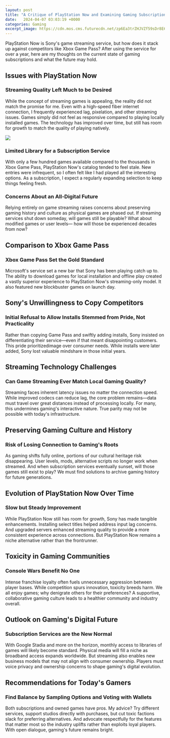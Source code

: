 ```yaml
---
layout: post
title: "A Critique of PlayStation Now and Examining Gaming Subscription Services"
date:   2024-04-07 03:03:19 +0000
categories: Gaming
excerpt_image: https://cdn.mos.cms.futurecdn.net/zp6Ea3trZHJVZf59sDr8E6.jpg
---
```


PlayStation Now is Sony's game streaming service, but how does it stack up against competitors like Xbox Game Pass? After using the service for over a year, here are my thoughts on the current state of gaming subscriptions and what the future may hold.
## Issues with PlayStation Now 
### Streaming Quality Left Much to be Desired
While the concept of streaming games is appealing, the reality did not match the promise for me. Even with a high-speed fiber internet connection, I frequently experienced lag, pixelation, and other streaming issues. Games simply did not feel as responsive compared to playing locally installed games. The technology has improved over time, but still has room for growth to match the quality of playing natively.

![](https://cdn.mos.cms.futurecdn.net/zp6Ea3trZHJVZf59sDr8E6.jpg)
### Limited Library for a Subscription Service
With only a few hundred games available compared to the thousands in Xbox Game Pass, PlayStation Now's catalog tended to feel stale. New entries were infrequent, so I often felt like I had played all the interesting options. As a subscription, I expect a regularly expanding selection to keep things feeling fresh.
### Concerns About an All-Digital Future   
Relying entirely on game streaming raises concerns about preserving gaming history and culture as physical games are phased out. If streaming services shut down someday, will games still be playable? What about modified games or user levels— how will those be experienced decades from now?
## Comparison to Xbox Game Pass
### Xbox Game Pass Set the Gold Standard
Microsoft's service set a new bar that Sony has been playing catch up to. The ability to download games for local installation and offline play created a vastly superior experience to PlayStation Now's streaming-only model. It also featured new blockbuster games on launch day.  
## Sony's Unwillingness to Copy Competitors
### Initial Refusal to Allow Installs Stemmed from Pride, Not Practicality
Rather than copying Game Pass and swiftly adding installs, Sony insisted on differentiating their service—even if that meant disappointing customers. This pride prioritizedimage over consumer needs. While installs were later added, Sony lost valuable mindshare in those initial years.
## Streaming Technology Challenges
### Can Game Streaming Ever Match Local Gaming Quality? 
Streaming faces inherent latency issues no matter the connection speed. While improved codecs can reduce lag, the core problem remains—data must travel over great distances instead of processing locally. For many, this undermines gaming's interactive nature. True parity may not be possible with today's infrastructure.
## Preserving Gaming Culture and History
### Risk of Losing Connection to Gaming's Roots  
As gaming shifts fully online, portions of our cultural heritage risk disappearing. User levels, mods, alternative scripts no longer work when streamed. And when subscription services eventually sunset, will those games still exist to play? We must find solutions to archive gaming history for future generations.
## Evolution of PlayStation Now Over Time
### Slow but Steady Improvement 
While PlayStation Now still has room for growth, Sony has made tangible enhancements. Installing select titles helped address input lag concerns. And upgraded servers enhanced streaming quality to provide a more consistent experience across connections. But PlayStation Now remains a niche alternative rather than the frontrunner.
## Toxicity in Gaming Communities
### Console Wars Benefit No One
Intense franchise loyalty often fuels unnecessary aggression between player bases. While competition spurs innovation, toxicity breeds harm. We all enjoy games; why denigrate others for their preferences? A supportive, collaborative gaming culture leads to a healthier community and industry overall.
## Outlook on Gaming's Digital Future
### Subscription Services are the New Normal
With Google Stadia and more on the horizon, monthly access to libraries of games will likely become standard. Physical media will fill a niche as broadband access expands worldwide. But streaming also enables new business models that may not align with consumer ownership. Players must voice privacy and ownership concerns to shape gaming's digital evolution. 
## Recommendations for Today's Gamers
### Find Balance by Sampling Options and Voting with Wallets
Both subscriptions and owned games have pros. My advice? Try different services, support studios directly with purchases, but cut toxic factions slack for preferring alternatives. And advocate respectfully for the features that matter most so the industry uplifts rather than exploits loyal players. With open dialogue, gaming's future remains bright.
